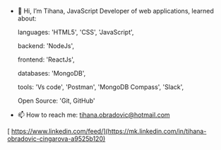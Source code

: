 - 👋 Hi, I’m Tihana, JavaScript Developer of web applications, learned about:

  languages: 'HTML5', 'CSS', 'JavaScript',
  
  backend: 'NodeJs',
  
  frontend: 'ReactJs', 
  
  databases: 'MongoDB',
  
  tools: 'Vs code', 'Postman', 'MongoDB Compass', 'Slack',
  
  Open Source: 'Git, GitHub'


- 📫 How to reach me: tihana.obradovic@hotmail.com



[   https://www.linkedin.com/feed/](https://mk.linkedin.com/in/tihana-obradovic-cingarova-a9525b120)
<!---
Tihana985/Tihana985 is a ✨ special ✨ repository because its `README.md` (this file) appears on your GitHub profile.
You can click the Preview link to take a look at your changes.
--->
